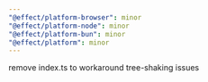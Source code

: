 ```yaml
---
"@effect/platform-browser": minor
"@effect/platform-node": minor
"@effect/platform-bun": minor
"@effect/platform": minor
---
```


remove index.ts to workaround tree-shaking issues
